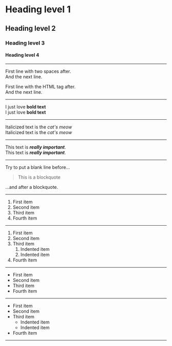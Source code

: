 # Heading level 1
## Heading level 2
### Heading level 3
#### Heading level 4   
---
  


First line with two spaces after.  
And the next line.

First line with the HTML tag after.<br>
And the next line.

---
I just love **bold text**  
I just love __bold text__

---
Italicized text is the *cat's meow*  
Italicized text is the _cat's meow_

---
This text is ***really important***.  
This text is ___really important___.

---

Try to put a blank line before...

> This is a blockquote

...and after a blockquote.

---
1. First item
2. Second item
3. Third item
4. Fourth item

---


1. First item
2. Second item
3. Third item
    1. Indented item
    2. Indented item
4. Fourth item

---
- First item
- Second item
- Third item
- Fourth item

---

- First item
- Second item
- Third item
    - Indented item
    - Indented item
- Fourth item

---